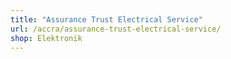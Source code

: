 ```yaml
---
title: "Assurance Trust Electrical Service"
url: /accra/assurance-trust-electrical-service/
shop: Elektronik
---
```

